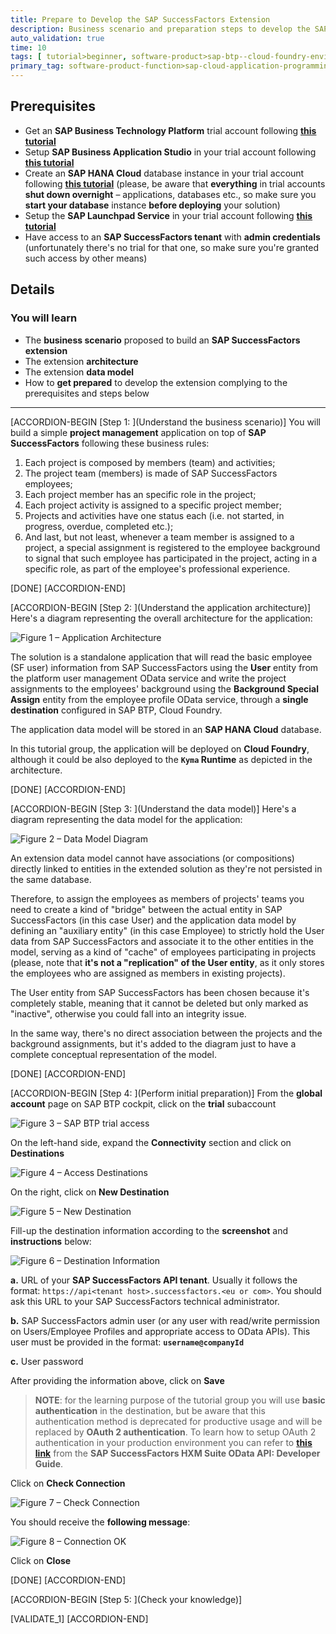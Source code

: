 ```yaml
---
title: Prepare to Develop the SAP SuccessFactors Extension
description: Business scenario and preparation steps to develop the SAP SuccessFactors extension.
auto_validation: true
time: 10
tags: [ tutorial>beginner, software-product>sap-btp--cloud-foundry-environment]
primary_tag: software-product-function>sap-cloud-application-programming-model
---
```


## Prerequisites
 - Get an **SAP Business Technology Platform** trial account following **[this tutorial](hcp-create-trial-account)**
 - Setup **SAP Business Application Studio** in your trial account following **[this tutorial](appstudio-onboarding)**
 - Create an **SAP HANA Cloud** database instance in your trial account following **[this tutorial](hana-cloud-deploying)** (please, be aware that **everything** in trial accounts **shut down overnight** – applications, databases etc., so make sure you **start your database** instance **before deploying** your solution)
 - Setup the **SAP Launchpad Service** in your trial account following **[this tutorial](cp-portal-cloud-foundry-getting-started)**
 - Have access to an **SAP SuccessFactors tenant** with **admin credentials** (unfortunately there's no trial for that one, so make sure you're granted such access by other means)

## Details
### You will learn
  - The **business scenario** proposed to build an **SAP SuccessFactors extension**
  - The extension **architecture**
  - The extension **data model**
  - How to **get prepared** to develop the extension complying to the prerequisites and steps below

---

[ACCORDION-BEGIN [Step 1: ](Understand the business scenario)]
You will build a simple **project management** application on top of **SAP SuccessFactors** following these business rules:

1. Each project is composed by members (team) and activities;
2. The project team (members) is made of SAP SuccessFactors employees;
3. Each project member has an specific role in the project;
4. Each project activity is assigned to a specific project member;
5. Projects and activities have one status each (i.e. not started, in progress, overdue, completed etc.);
6. And last, but not least, whenever a team member is assigned to a project, a special assignment is registered to the employee background to signal that such employee has participated in the project, acting in a specific role, as part of the employee's professional experience.

[DONE]
[ACCORDION-END]

[ACCORDION-BEGIN [Step 2: ](Understand the application architecture)]
Here's a diagram representing the overall architecture for the application:

![Figure 1 – Application Architecture](architecture.png)

The solution is a standalone application that will read the basic employee (SF user) information from SAP SuccessFactors using the **User** entity from the platform user management OData service and write the project assignments to the employees' background using the **Background Special Assign** entity from the employee profile OData service, through a **single destination** configured in SAP BTP, Cloud Foundry.

The application data model will be stored in an **SAP HANA Cloud** database.

In this tutorial group, the application will be deployed on **Cloud Foundry**, although it could be also deployed to the **`Kyma` Runtime** as depicted in the architecture.

[DONE]
[ACCORDION-END]

[ACCORDION-BEGIN [Step 3: ](Understand the data model)]
Here's a diagram representing the data model for the application:

![Figure 2 – Data Model Diagram](data-model.png)

An extension data model cannot have associations (or compositions) directly linked to entities in the extended solution as they're not persisted in the same database.

Therefore, to assign the employees as members of projects' teams you need to create a kind of "bridge" between the actual entity in SAP SuccessFactors (in this case User) and the application data model by defining an "auxiliary entity" (in this case Employee) to strictly hold the User data from SAP SuccessFactors and associate it to the other entities in the model, serving as a kind of "cache" of employees participating in projects (please, note that **it's not a "replication" of the User entity**, as it only stores the employees who are assigned as members in existing projects).

The User entity from SAP SuccessFactors has been chosen because it's completely stable, meaning that it cannot be deleted but only marked as "inactive", otherwise you could fall into an integrity issue.

In the same way, there's no direct association between the projects and the background assignments, but it's added to the diagram just to have a complete conceptual representation of the model.

[DONE]
[ACCORDION-END]

[ACCORDION-BEGIN [Step 4: ](Perform initial preparation)]
From the **global account** page on SAP BTP cockpit, click on the **trial** subaccount

![Figure 3 – SAP BTP trial access](trial.png)

On the left-hand side, expand the **Connectivity** section and click on **Destinations**

![Figure 4 – Access Destinations](destinations.png)

On the right, click on **New Destination**

![Figure 5 – New Destination](new-destination.png)

Fill-up the destination information according to the **screenshot** and **instructions** below:

![Figure 6 – Destination Information](destination-info.png)

**a.** URL of your **SAP SuccessFactors API tenant**. Usually it follows the format: `https://api<tenant host>.successfactors.<eu or com>`. You should ask this URL to your SAP SuccessFactors technical administrator.

**b.** SAP SuccessFactors admin user (or any user with read/write permission on Users/Employee Profiles and appropriate access to OData APIs). This user must be provided in the format: **`username@companyId`**

**c.** User password

After providing the information above, click on **Save**

> **NOTE**: for the learning purpose of the tutorial group you will use **basic authentication** in the destination, but be aware that this authentication method is deprecated for productive usage and will be replaced by **OAuth 2 authentication**. To learn how to setup OAuth 2 authentication in your production environment you can refer to **[this link](https://help.sap.com/docs/SAP_SUCCESSFACTORS_PLATFORM/d599f15995d348a1b45ba5603e2aba9b/d9a9545305004187986c866de2b66987.html?version=2205)** from the **SAP SuccessFactors HXM Suite OData API: Developer Guide**.

Click on **Check Connection**

![Figure 7 – Check Connection](check-connection.png)

You should receive the **following message**:

![Figure 8 – Connection OK](check-result.png)

Click on **Close**

[DONE]
[ACCORDION-END]

[ACCORDION-BEGIN [Step 5: ](Check your knowledge)]

[VALIDATE_1]
[ACCORDION-END]
